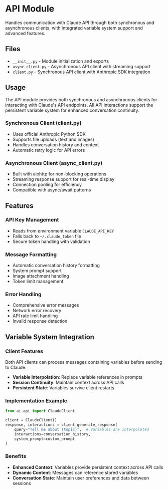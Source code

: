 # API Module

Handles communication with Claude API through both synchronous and asynchronous clients, with integrated variable system support and advanced features.

## Files

- `__init__.py` - Module initialization and exports
- `async_client.py` - Asynchronous API client with streaming support
- `client.py` - Synchronous API client with Anthropic SDK integration

## Usage

The API module provides both synchronous and asynchronous clients for interacting with Claude's API endpoints. All API interactions support the persistent variable system for enhanced conversation continuity.

### Synchronous Client (client.py)
- Uses official Anthropic Python SDK
- Supports file uploads (text and images)
- Handles conversation history and context
- Automatic retry logic for API errors

### Asynchronous Client (async_client.py)
- Built with aiohttp for non-blocking operations
- Streaming response support for real-time display
- Connection pooling for efficiency
- Compatible with async/await patterns

## Features

### API Key Management
- Reads from environment variable `CLAUDE_API_KEY`
- Falls back to `~/.claude_token` file
- Secure token handling with validation

### Message Formatting
- Automatic conversation history formatting
- System prompt support
- Image attachment handling
- Token limit management

### Error Handling
- Comprehensive error messages
- Network error recovery
- API rate limit handling
- Invalid response detection

## Variable System Integration

### Client Features
Both API clients can process messages containing variables before sending to Claude:
- **Variable Interpolation**: Replace variable references in prompts
- **Session Continuity**: Maintain context across API calls
- **Persistent State**: Variables survive client restarts

### Implementation Example
```python
from ai.api import ClaudeClient

client = ClaudeClient()
response, interactions = client.generate_response(
    query="Tell me about {topic}",  # Variables are interpolated
    interactions=conversation_history,
    system_prompt=custom_prompt
)
```

### Benefits
- **Enhanced Context**: Variables provide persistent context across API calls
- **Dynamic Content**: Messages can reference stored variables
- **Conversation State**: Maintain user preferences and data between sessions
